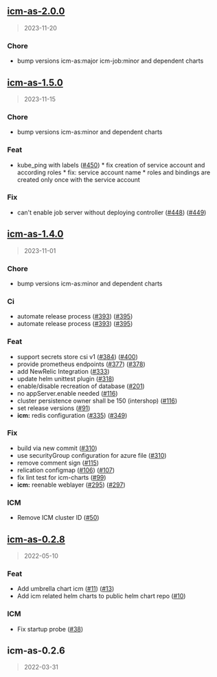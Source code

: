
<a name="icm-as-2.0.0"></a>
## [icm-as-2.0.0](https://github.com/khauser/helm-charts/compare/icm-as-1.5.0...icm-as-2.0.0)

> 2023-11-20

### Chore

* bump versions icm-as:major icm-job:minor and dependent charts


<a name="icm-as-1.5.0"></a>
## [icm-as-1.5.0](https://github.com/khauser/helm-charts/compare/icm-as-1.4.0...icm-as-1.5.0)

> 2023-11-15

### Chore

* bump versions icm-as:minor and dependent charts

### Feat

* kube_ping with labels ([#450](https://github.com/khauser/helm-charts/issues/450)) * fix creation of service account and according roles * fix: service account name * roles and bindings are created only once with the service account

### Fix

* can't enable job server without deploying controller ([#448](https://github.com/khauser/helm-charts/issues/448)) ([#449](https://github.com/khauser/helm-charts/issues/449))


<a name="icm-as-1.4.0"></a>
## [icm-as-1.4.0](https://github.com/khauser/helm-charts/compare/icm-as-0.2.8...icm-as-1.4.0)

> 2023-11-01

### Chore

* bump versions icm-as:minor and dependent charts

### Ci

* automate release process ([#393](https://github.com/khauser/helm-charts/issues/393)) ([#395](https://github.com/khauser/helm-charts/issues/395))
* automate release process ([#393](https://github.com/khauser/helm-charts/issues/393)) ([#395](https://github.com/khauser/helm-charts/issues/395))

### Feat

* support secrets store csi v1  ([#384](https://github.com/khauser/helm-charts/issues/384)) ([#400](https://github.com/khauser/helm-charts/issues/400))
* provide prometheus endpoints ([#377](https://github.com/khauser/helm-charts/issues/377)) ([#378](https://github.com/khauser/helm-charts/issues/378))
* add NewRelic Integration ([#333](https://github.com/khauser/helm-charts/issues/333))
* update helm unittest plugin ([#318](https://github.com/khauser/helm-charts/issues/318))
* enable/disable recreation of database ([#201](https://github.com/khauser/helm-charts/issues/201))
* no appServer.enable needed ([#116](https://github.com/khauser/helm-charts/issues/116))
* cluster persistence owner shall be 150 (intershop) ([#116](https://github.com/khauser/helm-charts/issues/116))
* set release versions ([#91](https://github.com/khauser/helm-charts/issues/91))
* **icm:** redis configuration ([#335](https://github.com/khauser/helm-charts/issues/335)) ([#349](https://github.com/khauser/helm-charts/issues/349))

### Fix

* build via new commit ([#310](https://github.com/khauser/helm-charts/issues/310))
* use securityGroup configuration for azure file ([#310](https://github.com/khauser/helm-charts/issues/310))
* remove comment sign ([#115](https://github.com/khauser/helm-charts/issues/115))
* relication configmap ([#106](https://github.com/khauser/helm-charts/issues/106)) ([#107](https://github.com/khauser/helm-charts/issues/107))
* fix lint test for icm-charts ([#99](https://github.com/khauser/helm-charts/issues/99))
* **icm:** reenable weblayer ([#295](https://github.com/khauser/helm-charts/issues/295)) ([#297](https://github.com/khauser/helm-charts/issues/297))

### ICM

* Remove ICM cluster ID ([#50](https://github.com/khauser/helm-charts/issues/50))


<a name="icm-as-0.2.8"></a>
## [icm-as-0.2.8](https://github.com/khauser/helm-charts/compare/icm-as-0.2.6...icm-as-0.2.8)

> 2022-05-10

### Feat

* Add umbrella chart icm ([#11](https://github.com/khauser/helm-charts/issues/11)) ([#13](https://github.com/khauser/helm-charts/issues/13))
* Add icm related helm charts to public helm chart repo ([#10](https://github.com/khauser/helm-charts/issues/10))

### ICM

* Fix startup probe ([#38](https://github.com/khauser/helm-charts/issues/38))


<a name="icm-as-0.2.6"></a>
## icm-as-0.2.6

> 2022-03-31

